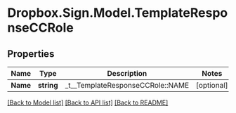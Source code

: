 # Dropbox.Sign.Model.TemplateResponseCCRole

## Properties

Name | Type | Description | Notes
------------ | ------------- | ------------- | -------------
**Name** | **string** |  _t__TemplateResponseCCRole::NAME  | [optional] 

[[Back to Model list]](../README.md#documentation-for-models) [[Back to API list]](../README.md#documentation-for-api-endpoints) [[Back to README]](../README.md)

